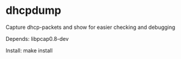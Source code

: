 # dhcpdump
Capture dhcp-packets and show for easier checking and debugging

Depends:  libpcap0.8-dev

Install:  make install
